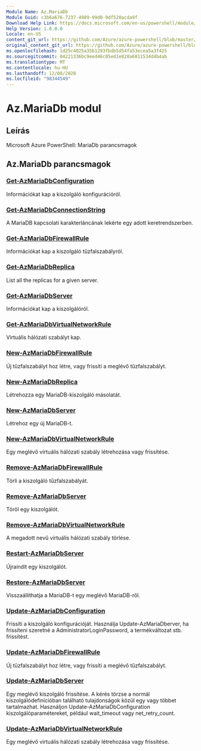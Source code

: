 ```yaml
---
Module Name: Az.MariaDb
Module Guid: c3b6a676-7237-4989-99d0-9df520acda9f
Download Help Link: https://docs.microsoft.com/en-us/powershell/module/az.mariadb
Help Version: 1.0.0.0
Locale: en-US
content_git_url: https://github.com/Azure/azure-powershell/blob/master/src/MariaDb/help/Az.MariaDb.md
original_content_git_url: https://github.com/Azure/azure-powershell/blob/master/src/MariaDb/help/Az.MariaDb.md
ms.openlocfilehash: 1d25c4025a35b1293fbdb5d54fa53ecea5a3f425
ms.sourcegitcommit: 04221336bc9eed46c05ed1e828a6811534d4b4ab
ms.translationtype: MT
ms.contentlocale: hu-HU
ms.lasthandoff: 12/08/2020
ms.locfileid: "98344549"
---
```

# Az.MariaDb modul
## Leírás
Microsoft Azure PowerShell: MariaDb parancsmagok

## Az.MariaDb parancsmagok
### [Get-AzMariaDbConfiguration](Get-AzMariaDbConfiguration.md)
Információkat kap a kiszolgáló konfigurációról.

### [Get-AzMariaDbConnectionString](Get-AzMariaDbConnectionString.md)
A MariaDB kapcsolati karakterláncának lekérte egy adott keretrendszerben.

### [Get-AzMariaDbFirewallRule](Get-AzMariaDbFirewallRule.md)
Információkat kap a kiszolgáló tűzfalszabályról.

### [Get-AzMariaDbReplica](Get-AzMariaDbReplica.md)
List all the replicas for a given server.

### [Get-AzMariaDbServer](Get-AzMariaDbServer.md)
Információkat kap a kiszolgálóról.

### [Get-AzMariaDbVirtualNetworkRule](Get-AzMariaDbVirtualNetworkRule.md)
Virtuális hálózati szabályt kap.

### [New-AzMariaDbFirewallRule](New-AzMariaDbFirewallRule.md)
Új tűzfalszabályt hoz létre, vagy frissíti a meglévő tűzfalszabályt.

### [New-AzMariaDbReplica](New-AzMariaDbReplica.md)
Létrehozza egy MariaDB-kiszolgáló másolatát.

### [New-AzMariaDbServer](New-AzMariaDbServer.md)
Létrehoz egy új MariaDB-t.

### [New-AzMariaDbVirtualNetworkRule](New-AzMariaDbVirtualNetworkRule.md)
Egy meglévő virtuális hálózati szabály létrehozása vagy frissítése.

### [Remove-AzMariaDbFirewallRule](Remove-AzMariaDbFirewallRule.md)
Törli a kiszolgáló tűzfalszabályát.

### [Remove-AzMariaDbServer](Remove-AzMariaDbServer.md)
Töröl egy kiszolgálót.

### [Remove-AzMariaDbVirtualNetworkRule](Remove-AzMariaDbVirtualNetworkRule.md)
A megadott nevű virtuális hálózati szabály törlése.

### [Restart-AzMariaDbServer](Restart-AzMariaDbServer.md)
Újraindít egy kiszolgálót.

### [Restore-AzMariaDbServer](Restore-AzMariaDbServer.md)
Visszaállíthatja a MariaDB-t egy meglévő MariaDB-ről.

### [Update-AzMariaDbConfiguration](Update-AzMariaDbConfiguration.md)
Frissíti a kiszolgáló konfigurációját.
Használja Update-AzMariaDberver, ha frissíteni szeretné a AdministratorLoginPassword, a termékváltozat stb. frissítést.

### [Update-AzMariaDbFirewallRule](Update-AzMariaDbFirewallRule.md)
Új tűzfalszabályt hoz létre, vagy frissíti a meglévő tűzfalszabályt.

### [Update-AzMariaDbServer](Update-AzMariaDbServer.md)
Egy meglévő kiszolgáló frissítése.
A kérés törzse a normál kiszolgálódefinícióban található tulajdonságok közül egy vagy többet tartalmazhat.
Használjon Update-AzMariaDbConfiguration kiszolgálóparamétereket, például wait_timeout vagy net_retry_count.

### [Update-AzMariaDbVirtualNetworkRule](Update-AzMariaDbVirtualNetworkRule.md)
Egy meglévő virtuális hálózati szabály létrehozása vagy frissítése.

